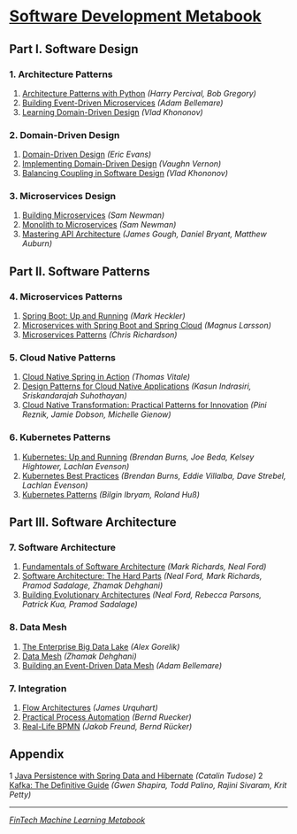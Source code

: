 # [Software Development Metabook](SOFTWARE_DEVELOPMENT_METABOOK.md)

## Part I. Software Design

### 1. Architecture Patterns
1. [Architecture Patterns with Python](https://www.amazon.com/Architecture-Patterns-Python-Domain-Driven-Microservices/dp/1492052205) _(Harry Percival, Bob Gregory)_
2. [Building Event-Driven Microservices](https://www.amazon.com/Building-Event-Driven-Microservices-Leveraging-Organizational/dp/1492057894) _(Adam Bellemare)_
3. [Learning Domain-Driven Design](https://www.amazon.com/Learning-Domain-Driven-Design-Aligning-Architecture/dp/1098100131) _(Vlad Khononov)_

### 2. Domain-Driven Design
1. [Domain-Driven Design](https://www.amazon.com/Domain-Driven-Design-Tackling-Complexity-Software/dp/0321125215) _(Eric Evans)_
2. [Implementing Domain-Driven Design](https://www.amazon.com/Implementing-Domain-Driven-Design-Vaughn-Vernon/dp/0321834577) _(Vaughn Vernon)_
3. [Balancing Coupling in Software Design](https://www.amazon.com/Balancing-Coupling-Software-Design-Addison-wesley/dp/0137353480) _(Vlad Khononov)_

### 3. Microservices Design
1. [Building Microservices](https://www.amazon.com/Building-Microservices-Designing-Fine-Grained-Systems/dp/1492034029) _(Sam Newman)_
2. [Monolith to Microservices](https://www.amazon.com/Monolith-Microservices-Evolutionary-Patterns-Transform/dp/1492047848) _(Sam Newman)_
3. [Mastering API Architecture](https://www.amazon.com/dp/1492090638) _(James Gough, Daniel Bryant, Matthew Auburn)_

## Part II. Software Patterns

### 4. Microservices Patterns
1. [Spring Boot: Up and Running](https://www.amazon.com/Spring-Boot-Running-Building-Applications/dp/1492076988) _(Mark Heckler)_
2. [Microservices with Spring Boot and Spring Cloud](https://www.amazon.com/Microservices-Spring-Boot-Cloud-microservices/dp/1801072973) _(Magnus Larsson)_
3. [Microservices Patterns](https://www.amazon.com/Microservices-Patterns-examples-Chris-Richardson/dp/1617294543) _(Chris Richardson)_

### 5. Cloud Native Patterns
1. [Cloud Native Spring in Action](https://www.amazon.com/Native-Spring-Action-Thomas-Vitale/dp/1617298425) _(Thomas Vitale)_
2. [Design Patterns for Cloud Native Applications](https://www.amazon.com/Design-Patterns-Cloud-Native-Applications/dp/1492090719) _(Kasun Indrasiri, Sriskandarajah Suhothayan)_
3. [Cloud Native Transformation: Practical Patterns for Innovation](https://www.amazon.com/dp/1492048909) _(Pini Reznik, Jamie Dobson, Michelle Gienow)_

### 6. Kubernetes Patterns
1. [Kubernetes: Up and Running](https://www.amazon.com/dp/109811020X) _(Brendan Burns, Joe Beda, Kelsey Hightower, Lachlan Evenson)_
2. [Kubernetes Best Practices](https://www.amazon.com/dp/1492056472) _(Brendan Burns, Eddie Villalba, Dave Strebel, Lachlan Evenson)_
3. [Kubernetes Patterns](https://www.amazon.com/Kubernetes-Patterns-Designing-Cloud-Native-Applications/dp/1492050288) _(Bilgin Ibryam, Roland Huß)_

## Part III. Software Architecture

### 7. Software Architecture
1. [Fundamentals of Software Architecture](https://www.amazon.com/dp/1492043451) _(Mark Richards, Neal Ford)_
2. [Software Architecture: The Hard Parts](https://www.amazon.com/Software-Architecture-Trade-Off-Distributed-Architectures/dp/1492086894) _(Neal Ford, Mark Richards, Pramod Sadalage, Zhamak Dehghani)_
3. [Building Evolutionary Architectures](https://www.amazon.com/Building-Evolutionary-Architectures-Automated-Governance/dp/1492097543) _(Neal Ford, Rebecca Parsons, Patrick Kua, Pramod Sadalage)_

### 8. Data Mesh
1. [The Enterprise Big Data Lake](https://www.amazon.com/Enterprise-Big-Data-Lake-Delivering/dp/1491931558) _(Alex Gorelik)_
2. [Data Mesh](https://www.amazon.com/Data-Mesh-Delivering-Data-Driven-Value/dp/1492092398) _(Zhamak Dehghani)_
3. [Building an Event-Driven Data Mesh](https://www.oreilly.com/library/view/building-an-event-driven/9781098127596) _(Adam Bellemare)_

### 7. Integration
1. [Flow Architectures](https://www.amazon.com/Flow-Architectures-Streaming-Event-Driven-Integration/dp/1492075892) _(James Urquhart)_
2. [Practical Process Automation](https://www.amazon.com/Practical-Process-Automation-Orchestration-Microservices/dp/149206145X) _(Bernd Ruecker)_
3. [Real-Life BPMN](https://www.amazon.com/Real-Life-BPMN-4th-introduction-DMN/dp/1086302095) _(Jakob Freund, Bernd Rücker)_

## Appendix
1 [Java Persistence with Spring Data and Hibernate](https://www.amazon.com/Java-Persistence-Spring-Data-Hibernate/dp/1617299189) _(Catalin Tudose)_
2 [Kafka: The Definitive Guide](https://www.amazon.com/Kafka-Definitive-Real-Time-Stream-Processing/dp/1492043087) _(Gwen Shapira, Todd Palino, Rajini Sivaram, Krit Petty)_

---

[_FinTech Machine Learning Metabook_](https://mikelaud.github.io)
